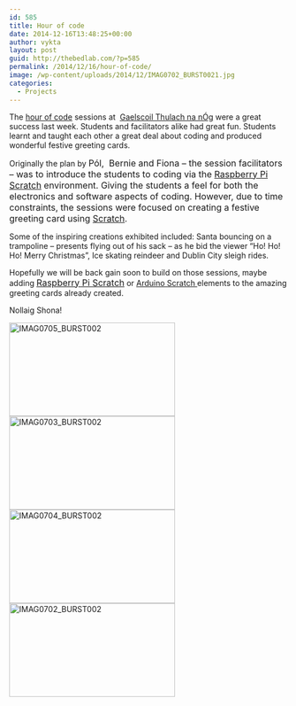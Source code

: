 ```yaml
---
id: 585
title: Hour of code
date: 2014-12-16T13:48:25+00:00
author: vykta
layout: post
guid: http://thebedlab.com/?p=585
permalink: /2014/12/16/hour-of-code/
image: /wp-content/uploads/2014/12/IMAG0702_BURST0021.jpg
categories:
  - Projects
---
```

The <a href="https://scratched.gse.harvard.edu/hoc/" target="_blank">hour of code</a> sessions at  <a href="http://tulach.ie/" target="_blank">Gaelscoil Thulach na nÓg</a> were a great success last week. Students and facilitators alike had great fun. Students learnt and taught each other a great deal about coding and produced wonderful festive greeting cards.

Originally the plan by <span style="font-size: medium;">Pól,  Bernie and Fiona &#8211; the session facilitators  &#8211; was to introduce the students to coding via the <a href="http://www.raspberrypi.org/test-tims-nuscratch-beta/" target="_blank">Raspberry Pi Scratch</a> environment. Giving the students a feel for both the electronics and software aspects of coding. However, due to time constraints, the sessions were focused on creating a festive greeting card using <a href="https://scratched.gse.harvard.edu/hoc/" target="_blank">Scratch</a>.</span>

Some of the inspiring creations exhibited included: Santa bouncing on a trampoline &#8211; presents flying out of his sack &#8211; as he bid the viewer &#8220;Ho! Ho! Ho! Merry Christmas&#8221;, Ice skating reindeer and Dublin City sleigh rides.

Hopefully we will be back gain soon to build on those sessions, maybe adding <span style="font-size: medium;"><a href="http://www.raspberrypi.org/test-tims-nuscratch-beta/" target="_blank">Raspberry Pi Scratch</a></span> or <a href="http://s4a.cat/" target="_blank">Arduino Scratch </a>elements to the amazing greeting cards already created.

Nollaig Shona!

[<img class="alignnone size-medium wp-image-590" src="http://localhost/wp-content/uploads/2014/12/IMAG0705_BURST0021-300x169.jpg" alt="IMAG0705_BURST002" width="300" height="169" />](http://localhost/wp-content/uploads/2014/12/IMAG0705_BURST0021.jpg) [<img class="alignnone size-medium wp-image-588" src="http://localhost/wp-content/uploads/2014/12/IMAG0703_BURST0021-300x169.jpg" alt="IMAG0703_BURST002" width="300" height="169" />](http://localhost/wp-content/uploads/2014/12/IMAG0703_BURST0021.jpg) [<img class="alignnone size-medium wp-image-589" src="http://localhost/wp-content/uploads/2014/12/IMAG0704_BURST0021-300x169.jpg" alt="IMAG0704_BURST002" width="300" height="169" />](http://localhost/wp-content/uploads/2014/12/IMAG0704_BURST0021.jpg) [<img class="alignnone size-medium wp-image-587" src="http://localhost/wp-content/uploads/2014/12/IMAG0702_BURST0021-300x169.jpg" alt="IMAG0702_BURST002" width="300" height="169" />](http://localhost/wp-content/uploads/2014/12/IMAG0702_BURST0021.jpg)